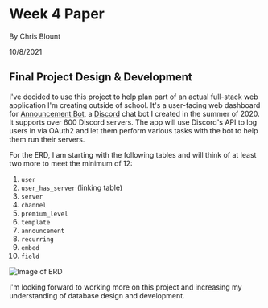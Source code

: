 # Week 4 Paper

By Chris Blount

10/8/2021

## Final Project Design & Development

I've decided to use this project to help plan part of an actual full-stack web application I'm creating outside of school. It's a user-facing web dashboard for [Announcement Bot](https://www.announcementbot.live/), a [Discord](https://discord.com/) chat bot I created in the summer of 2020. It supports over 600 Discord servers. The app will use Discord's API to log users in via OAuth2 and let them perform various tasks with the bot to help them run their servers.

For the ERD, I am starting with the following tables and will think of at least two more to meet the minimum of 12:
1. `user`
1. `user_has_server` (linking table)
1. `server`
1. `channel`
1. `premium_level`
1. `template`
1. `announcement`
1. `recurring`
1. `embed`
1. `field`

![Image of ERD](https://bubbzdotdev.github.io/CIT-225-Papers/images/erd_image_v2.PNG)

I'm looking forward to working more on this project and increasing my understanding of database design and development.